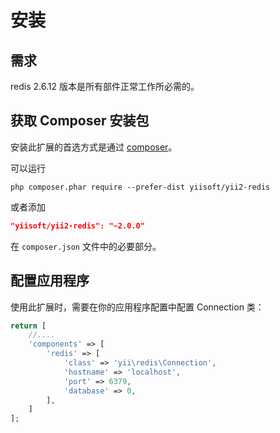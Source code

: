 安装
============

## 需求

redis 2.6.12 版本是所有部件正常工作所必需的。

## 获取 Composer 安装包

安装此扩展的首选方式是通过 [composer](http://getcomposer.org/download/)。

可以运行

```
php composer.phar require --prefer-dist yiisoft/yii2-redis
```

或者添加

```json
"yiisoft/yii2-redis": "~2.0.0"
```

在 `composer.json` 文件中的必要部分。

## 配置应用程序

使用此扩展时，需要在你的应用程序配置中配置 Connection 类：

```php
return [
    //....
    'components' => [
        'redis' => [
            'class' => 'yii\redis\Connection',
            'hostname' => 'localhost',
            'port' => 6379,
            'database' => 0,
        ],
    ]
];
```
